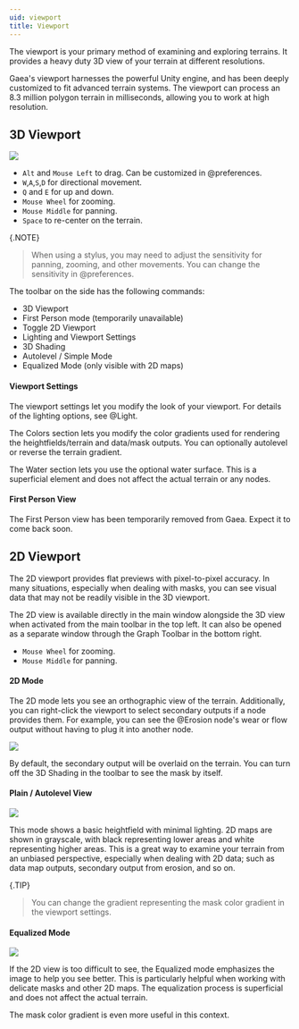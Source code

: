 ```yaml
---
uid: viewport
title: Viewport
---
```



The viewport is your primary method of examining and exploring terrains. It provides a heavy duty 3D view of your terrain at different resolutions.

Gaea's viewport harnesses the powerful Unity engine, and has been deeply customized to fit advanced terrain systems. The viewport can process an 8.3 million polygon terrain in milliseconds, allowing you to work at high resolution.

## 3D Viewport

![](/images/ui/viewport-3D-settings.webp)

- `Alt` and `Mouse Left` to drag. Can be customized in @preferences.
- `W`,`A`,`S`,`D` for directional movement.
- `Q` and `E` for up and down.
- `Mouse Wheel` for zooming.
- `Mouse Middle` for panning.
- `Space` to re-center on the terrain.

{.NOTE}
> When using a stylus, you may need to adjust the sensitivity for panning, zooming, and other movements. You can change the sensitivity in @preferences.

The toolbar on the side has the following commands:
- 3D Viewport
- First Person mode (temporarily unavailable)
- Toggle 2D Viewport
- Lighting and Viewport Settings
- 3D Shading
- Autolevel / Simple Mode
- Equalized Mode (only visible with 2D maps)

#### Viewport Settings

The viewport settings let you modify the look of your viewport. For details of the lighting options, see @Light.

The Colors section lets you modify the color gradients used for rendering the heightfields/terrain and data/mask outputs. You can optionally autolevel or reverse the terrain gradient.

The Water section lets you use the optional water surface. This is a superficial element and does not affect the actual terrain or any nodes.

#### First Person View

The First Person view has been temporarily removed from Gaea. Expect it to come back soon.

## 2D Viewport

The 2D viewport provides flat previews with pixel-to-pixel accuracy. In many situations, especially when dealing with masks, you can see visual data that may not be readily visible in the 3D viewport. 

The 2D view is available directly in the main window alongside the 3D view when activated from the main toolbar in the top left. It can also be opened as a separate window through the Graph Toolbar in the bottom right.

- `Mouse Wheel` for zooming.
- `Mouse Middle` for panning.

#### 2D Mode

The 2D mode lets you see an orthographic view of the terrain. Additionally, you can right-click the viewport to select secondary outputs if a node provides them. For example, you can see the @Erosion node's wear or flow output without having to plug it into another node.

![](/images/ui/viewport-2D-ports.webp)

By default, the secondary output will be overlaid on the terrain. You can turn off the 3D Shading in the toolbar to see the mask by itself.

#### Plain / Autolevel View

![](/images/ui/viewport-2D-plain.webp)

This mode shows a basic heightfield with minimal lighting. 2D maps are shown in grayscale, with black representing lower areas and white representing higher areas. This is a great way to examine your terrain from an unbiased perspective, especially when dealing with 2D data; such as data map outputs, secondary output from erosion, and so on. 

{.TIP}
> You can change the gradient representing the mask color gradient in the viewport settings.


#### Equalized Mode

![](/images/ui/viewport-2D-eq.webp)

If the 2D view is too difficult to see, the Equalized mode emphasizes the image to help you see better. This is particularly helpful when working with delicate masks and other 2D maps. The equalization process is superficial and does not affect the actual terrain.

The mask color gradient is even more useful in this context.